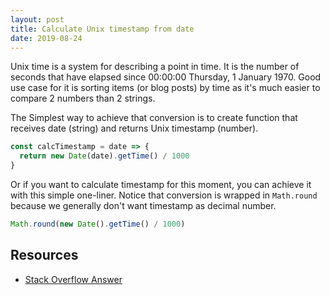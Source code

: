 ```yaml
---
layout: post
title: Calculate Unix timestamp from date
date: 2019-08-24
---
```


Unix time is a system for describing a point in time. It is the number of seconds that have elapsed since 00:00:00 Thursday, 1 January 1970. Good use case for it is sorting items (or blog posts) by time as it's much easier to compare 2 numbers than 2 strings.

The Simplest way to achieve that conversion is to create function that receives date (string) and returns Unix timestamp (number).

```js
const calcTimestamp = date => {
  return new Date(date).getTime() / 1000
}
```

Or if you want to calculate timestamp for this moment, you can achieve it with this simple one-liner. Notice that conversion is wrapped in `Math.round` because we generally don't want timestamp as decimal number.

```js
Math.round(new Date().getTime() / 1000)
```

## Resources

- [Stack Overflow Answer](https://stackoverflow.com/a/11893157/11197595)
